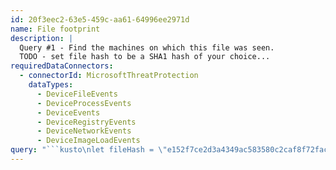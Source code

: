```yaml
---
id: 20f3eec2-63e5-459c-aa61-64996ee2971d
name: File footprint
description: |
  Query #1 - Find the machines on which this file was seen.
  TODO - set file hash to be a SHA1 hash of your choice...
requiredDataConnectors:
  - connectorId: MicrosoftThreatProtection
    dataTypes:
      - DeviceFileEvents
      - DeviceProcessEvents
      - DeviceEvents
      - DeviceRegistryEvents
      - DeviceNetworkEvents
      - DeviceImageLoadEvents
query: "```kusto\nlet fileHash = \"e152f7ce2d3a4349ac583580c2caf8f72fac16ba\";\nfind in (DeviceFileEvents, DeviceProcessEvents, DeviceEvents, DeviceRegistryEvents, DeviceNetworkEvents, DeviceImageLoadEvents)\nwhere SHA1 == fileHash or InitiatingProcessSHA1 == fileHash\nproject DeviceName, ActionType, FileName, InitiatingProcessFileName, Timestamp, SHA1, InitiatingProcessSHA1\n| project DeviceName, ActionType, Timestamp, \n          FileName = iff(SHA1 == fileHash, FileName, InitiatingProcessFileName),\n          MatchedSide=iff(SHA1 == fileHash, iff(InitiatingProcessSHA1 == fileHash, \"Both\", \"Child\"), \"Parent\")\n| summarize makeset(ActionType), FirstTimestamp=min(Timestamp), (LastTimestamp, LastActionType)=arg_max(Timestamp, ActionType) by FileName, MatchedSide, DeviceName\n| top 1000 by LastTimestamp desc\n| sort by DeviceName, LastTimestamp desc\n```"
---
```



